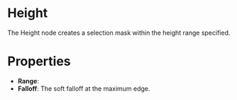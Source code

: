 # Height



The Height node creates a selection mask within the height range specified.



# Properties

- **Range**: 
- **Falloff**: The soft falloff at the maximum edge.



